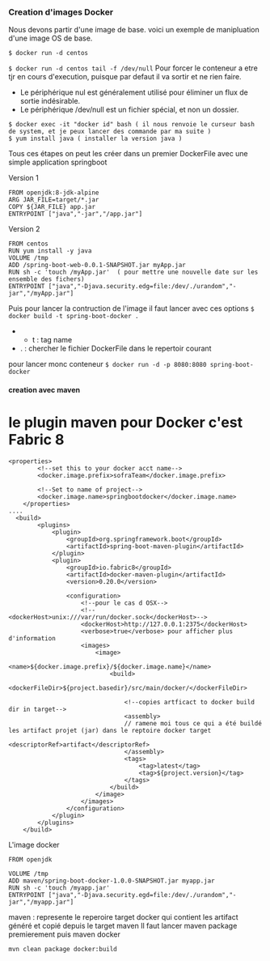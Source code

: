 ### Creation d'images Docker

Nous devons partir d'une image de base. voici un exemple de manipluation d'une image OS de base.

```$ docker run -d centos```

```$ docker run -d centos tail -f /dev/null```
Pour forcer le conteneur a etre tjr en cours d'execution, puisque par defaut il va sortir et ne rien faire.
* Le périphérique nul est généralement utilisé pour éliminer un flux de sortie indésirable.
* Le périphérique /dev/null est un fichier spécial, et non un dossier.

```
$ docker exec -it "docker id" bash ( il nous renvoie le curseur bash de system, et je peux lancer des commande par ma suite )
$ yum install java ( installer la version java )
```

Tous ces étapes on peut les créer dans un premier DockerFile avec une simple application springboot

Version 1
```
FROM openjdk:8-jdk-alpine
ARG JAR_FILE=target/*.jar
COPY ${JAR_FILE} app.jar
ENTRYPOINT ["java","-jar","/app.jar"]
```

Version 2
```
FROM centos
RUN yum install -y java
VOLUME /tmp
ADD /spring-boot-web-0.0.1-SNAPSHOT.jar myApp.jar
RUN sh -c 'touch /myApp.jar'  ( pour mettre une nouvelle date sur les ensemble des fichers)
ENTRYPOINT ["java","-Djava.security.edg=file:/dev/./urandom","-jar","/myApp.jar"]
```

Puis pour lancer la contruction de l'image il faut lancer avec ces options
```$ docker build -t spring-boot-docker .```
* - t : tag name
* . : chercher le fichier DockerFile dans le repertoir courant


pour lancer monc conteneur 
```$ docker run -d -p 8080:8080 spring-boot-docker```
#### creation avec maven

# le plugin maven pour Docker c'est Fabric 8


```
<properties>
        <!--set this to your docker acct name-->
        <docker.image.prefix>sofraTeam</docker.image.prefix>

        <!--Set to name of project-->
        <docker.image.name>springbootdocker</docker.image.name>
    </properties>
....
  <build>
        <plugins>
            <plugin>
                <groupId>org.springframework.boot</groupId>
                <artifactId>spring-boot-maven-plugin</artifactId>
            </plugin>
            <plugin>
                <groupId>io.fabric8</groupId>
                <artifactId>docker-maven-plugin</artifactId>
                <version>0.20.0</version>

                <configuration>
                    <!--pour le cas d OSX-->
                    <!--<dockerHost>unix:///var/run/docker.sock</dockerHost>-->
                    <dockerHost>http://127.0.0.1:2375</dockerHost>
                    <verbose>true</verbose> pour afficher plus d'information
                    <images>
                        <image>
                            <name>${docker.image.prefix}/${docker.image.name}</name>
                            <build>
                                <dockerFileDir>${project.basedir}/src/main/docker/</dockerFileDir>

                                <!--copies artficact to docker build dir in target-->
                                <assembly>
								// ramene moi tous ce qui a été buildé les artifact projet (jar) dans le reptoire docker target
                                    <descriptorRef>artifact</descriptorRef>
                                </assembly>
                                <tags>
                                    <tag>latest</tag>
                                    <tag>${project.version}</tag>
                                </tags>
                            </build>
                        </image>
                    </images>
                </configuration>
            </plugin>
        </plugins>
    </build>
```

L'image docker 

```
FROM openjdk

VOLUME /tmp
ADD maven/spring-boot-docker-1.0.0-SNAPSHOT.jar myapp.jar
RUN sh -c 'touch /myapp.jar'
ENTRYPOINT ["java","-Djava.security.egd=file:/dev/./urandom","-jar","/myapp.jar"]
```
maven : represente le reperoire target docker qui contient les artifact généré et copié depuis le target maven
Il faut lancer maven package premierement puis maven docker 

```mvn clean package docker:build```
